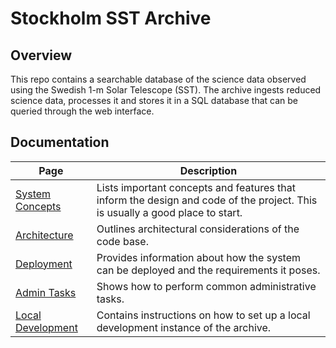 # Stockholm SST Archive

## Overview

This repo contains a searchable database of the science data observed using the Swedish 1-m Solar Telescope (SST). The
archive ingests reduced science data, processes it and stores it in a SQL database that can be queried through the web
interface.

## Documentation

| Page                                           | Description                                                                                                                  |
|------------------------------------------------|------------------------------------------------------------------------------------------------------------------------------|
| [System Concepts](./docs/SYSTEM_CONCEPTS.md)   | Lists important concepts and features that inform the design and code of the project. This is usually a good place to start. | 
| [Architecture](./docs/ARCHITECTURE.md)         | Outlines  architectural considerations of the code base.                                                                     |
| [Deployment](./docs/DEPLOYMENT.md)             | Provides information about how the system can be deployed and the requirements it poses.                                     |
| [Admin Tasks](./docs/ADMIN_TASKS.md)          | Shows how to perform common administrative tasks.                                                                            |
| [Local Development](./docs/LOCAL_DEVELOPMENT.md) | Contains instructions on how to set up a local development instance of the archive.                                          |
